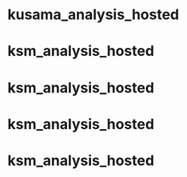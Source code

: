 # kusama_analysis_hosted
# ksm_analysis_hosted
# ksm_analysis_hosted
# ksm_analysis_hosted
# ksm_analysis_hosted
